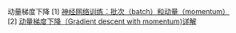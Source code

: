 

动量梯度下降
[1] [神经网络训练：批次（batch）和动量（momentum）](https://blog.csdn.net/projectfailed/article/details/133870086)  
[2] [动量梯度下降（Gradient descent with momentum)详解](https://blog.csdn.net/weixin_60737527/article/details/124118111)